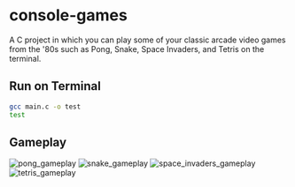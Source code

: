 # console-games

A C project in which you can play some of your classic arcade video games from the '80s such as Pong, Snake, Space Invaders, and Tetris on the terminal.



## Run on Terminal

```sh
gcc main.c -o test
test
```

## Gameplay
![pong_gameplay](https://user-images.githubusercontent.com/94553590/207577765-4ba2789f-32ea-4567-b790-61d80a9790cb.gif)
![snake_gameplay](https://user-images.githubusercontent.com/94553590/207577913-08c18112-1bad-4e5c-a77b-765e66ec6d4d.gif)
![space_invaders_gameplay](https://user-images.githubusercontent.com/94553590/207577940-44324c25-4ad8-481a-8205-56b70e2c7733.gif)
![tetris_gameplay](https://user-images.githubusercontent.com/94553590/207577964-e2bf0b7f-be2a-4b49-9e56-0e9700cb281b.gif)



